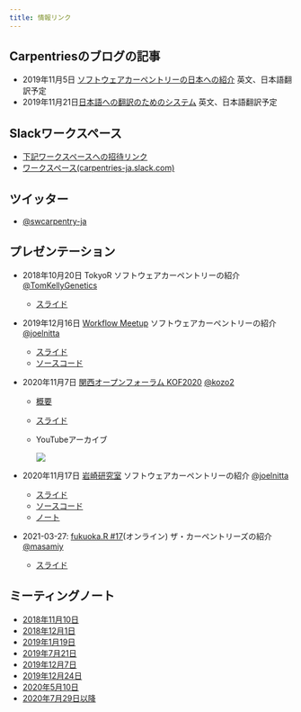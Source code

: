 ```yaml
---
title: 情報リンク
---
```


## Carpentriesのブログの記事

- 2019年11月5日 [ソフトウェアカーペントリーの日本への紹介](https://carpentries.org/blog/2019/11/local-team-japan/) 英文、日本語翻訳予定
- 2019年11月21日[日本語への翻訳のためのシステム](https://carpentries.org/blog/2019/11/translations-in-japanese/) 英文、日本語翻訳予定

## Slackワークスペース

- [下記ワークスペースへの招待リンク](https://join.slack.com/t/carpentries-ja/shared_invite/zt-14lt78mp3-HY1NmwOeKdEiqxDytl4djA)
- [ワークスペース(carpentries-ja.slack.com)](https://carpentries-ja.slack.com)

## ツイッター

- [@swcarpentry-ja](https://twitter.com/swcarpentry_ja)

## プレゼンテーション

- 2018年10月20日 TokyoR ソフトウェアカーペントリーの紹介 [@TomKellyGenetics](https://github.com/TomKellyGenetics)
  - [スライド](https://www.slideshare.net/Fridayitis/presentation-oct2018tokyo-r)
- 2019年12月16日 [Workflow Meetup](https://workflow-meetup-jp.github.io/) ソフトウェアカーペントリーの紹介 [@joelnitta](https://github.com/joelnitta)
  - [スライド](https://joelnitta.github.io/swc-trans-2019-12-16/#1)
  - [ソースコード](https://github.com/joelnitta/swc-trans-2019-12-16)
- 2020年11月7日 [関西オープンフォーラム KOF2020](https://www.k-of.jp/2020/) [@kozo2](https://github.com/kozo2)
  - [概要](https://k-of.jp/backend/session/1380)
  - [スライド](https://docs.google.com/presentation/d/1Or3HULEmJZT1P8AFSOl4C9JMfts-4T5FaMb0T9pVNZ8/edit#slide=id.p)
  - YouTubeアーカイブ

    [![](http://img.youtube.com/vi/8nRD6DkgkDw/0.jpg)](http://www.youtube.com/watch?v=8nRD6DkgkDw "KOF2020 ソフトウェア・カーペントリーで研究計算用のスキルを広めよう")
    
- 2020年11月17日 [岩崎研究室](http://iwasakilab.bs.s.u-tokyo.ac.jp/) ソフトウェアカーペントリーの紹介 [@joelnitta](https://github.com/joelnitta)
  - [スライド](https://joelnitta.github.io/swc-trans-2020-11-17/#1)
  - [ソースコード](https://github.com/joelnitta/swc-trans-2020-11-17/)
  - [ノート](https://hackmd.io/TyLqI5dQTmqnnrH94mKn2A?view)

- 2021-03-27: [fukuoka.R #17](https://fukuoka-r.connpass.com/event/206105/)(オンライン) ザ・カーペントリーズの紹介 [@masamiy](https://github.com/masamiy)
  - [スライド](https://www.slideshare.net/MasamiYamaguchi/what-is-the-carpentries)
    
## ミーティングノート

- [2018年11月10日](https://docs.google.com/document/d/1a25dAWiWfNo5-ffe_VGFBdpx-n_O5D2HMYogpaGs1xE/edit)
- [2018年12月1日](https://docs.google.com/document/d/1iAmVtqdprjIgo8YercQg9wYwkNdkK4lyp24sL-pt5sA/edit)
- [2019年1月19日](https://docs.google.com/document/d/1CfjKSGpuZngPcSkZwV31XPhxtyruerX2pn_lUAP_GV0/edit)
- [2019年7月21日](https://docs.google.com/document/d/1WAnWp2s4tIXqo6a8EOABfWizoiPiRe6FI2PTTfNqtZs/edit)
- [2019年12月7日](https://docs.google.com/document/d/16IA3ChdGcs-VaPMr30FlSRXq88AVWSjsnqEcMHc9fqQ/edit)
- [2019年12月24日](https://hackmd.io/yX10jYXzSb-XVlgdApnOkQ?view)
- [2020年5月10日](https://docs.google.com/document/d/1dZR0DHtQ5udNU3gdEvnHv_18j5XuCoVpnDEpdjRDkt0/edit#heading=h.oq2lm1b7nze7)
- [2020年7月29日以降](https://docs.google.com/document/d/1guIoZ4a-Nrr-oaBTsbPcZsx6bN_n8jrHGVqGya9OVYA/edit#heading=h.lx3pjqndsni4)
